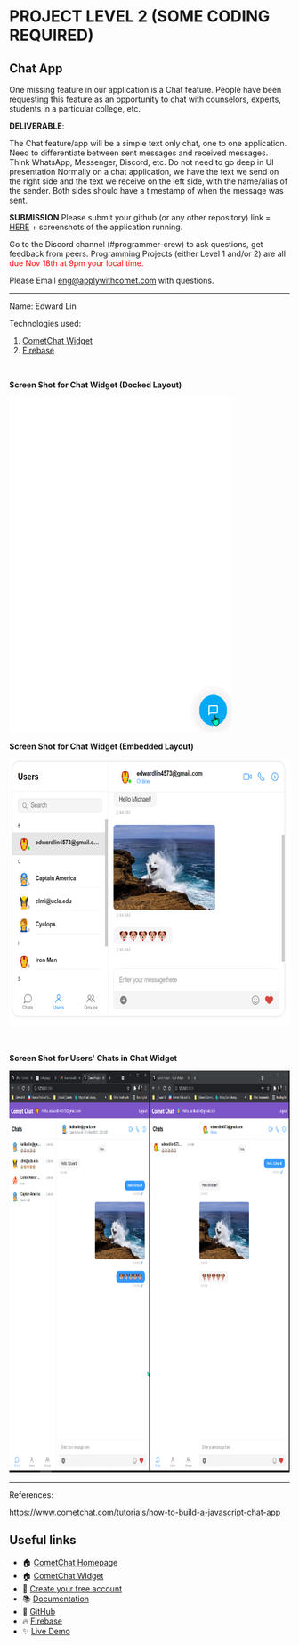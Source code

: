 
# PROJECT LEVEL 2 (SOME CODING REQUIRED)

## Chat App

One missing feature in our application is a Chat feature. People have been requesting this feature as an opportunity to chat with counselors, experts, students in a particular college, etc.

**DELIVERABLE**:

The Chat feature/app will be a simple text only chat, one to one application.
Need to differentiate between sent messages and received messages. Think WhatsApp, Messenger, Discord, etc.
Do not need to go deep in UI presentation
Normally on a chat application, we have the text we send on the right side and the text we receive on the left side, with the name/alias of the sender. Both sides should have a timestamp of when the message was sent.

**SUBMISSION** Please submit your github (or any other repository) link = [HERE](https://forms.gle/BGMextE17ZPzc3gQA) + screenshots of the application running.

Go to the Discord channel (#programmer-crew) to ask questions, get feedback from peers.
Programming Projects (either Level 1 and/or 2) are all <span style="color:red">due Nov 18th at 9pm your local time.</span>

Please Email eng@applywithcomet.com with questions.

-------------------
Name: Edward Lin

Technologies used:

1. [CometChat Widget](https://www.cometchat.com/docs/chat-widgets/web)
2. [Firebase](https://console.firebase.google.com/)
<br>

**Screen Shot for Chat Widget (Docked Layout)**

<p><img src="screenshots/Docked_Layout.gif" width="400" height="600" /></p>

**Screen Shot for Chat Widget (Embedded Layout)**

<p><img src="screenshots/Embedded_layout.png" width="640" height="480" /></p>
<br>

**Screen Shot for Users' Chats  in Chat Widget**
<p><img src="screenshots/Users_Chats.png" width="800" height="720" /></p>

-------------------------------------------
References:

<https://www.cometchat.com/tutorials/how-to-build-a-javascript-chat-app>

## Useful links

- 🏠 [CometChat Homepage](https://app.cometchat.com/signup)
- 🏠 [CometChat Widget](https://prodocs.cometchat.com/v2.1/docs/web-chat-widget)
- 🚀 [Create your free account](https://app.cometchat.com/apps)
- 📚 [Documentation](https://prodocs.cometchat.com)
- 👾 [GitHub](https://www.github.com/cometchat-pro)
- 🔥 [Firebase](https://console.firebase.google.com)
- ✨ [Live Demo](https://javascript-chat-app.glitch.me)

